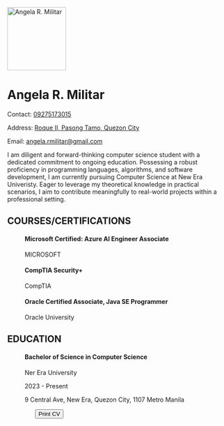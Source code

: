<!DOCTYPE html>
<html lang="en">

<head>
    <meta charset="UTF-8">
    <meta http-equiv="X-UA-Compatible" content="IE=edge">
    <meta name="viewport" content="width=device-width, initial-scale=1.0">
    
</head>
<body>
    <div id="resume">
        <img src="https://scontent.fmnl9-1.fna.fbcdn.net/v/t39.30808-6/436236366_1784792672002975_8022089195720121170_n.jpg?stp=cp6_dst-jpg&_nc_cat=109&ccb=1-7&_nc_sid=5f2048&_nc_eui2=AeFHGiHSMHKzN5HlOUzGapouJ1nRmCyxcasnWdGYLLFxqz0h_mhG5RHmy8ePcwyIM_wUgGEXWqY6K-al16Peqwv_&_nc_ohc=8YdBNd_ECVwAb6RpH6A&_nc_ht=scontent.fmnl9-1.fna&oh=00_AfDfX-fIAK6niQq1F9JamsGriBTl-mzEWwp7zpGhihl4bA&oe=661B1BCF" alt="Angela R. Militar" width="135" height="145">
        <h1>Angela R. Militar</h1>
        <p>Contact: <a href=#>09275173015</a>
            <p>Address: <a href=#>Roque II, Pasong Tamo, Quezon City</a>
                <p>Email: <a href=#>angela.rmilitar@gmail.com</a>
                    <p id="objective">I am diligent and forward-thinking computer science student with a dedicated commitment to ongoing education. Possessing a robust proficiency in programming languages, algorithms, and software development, I am currently pursuing Computer Science at New Era Univeristy. Eager to leverage my theoretical knowledge in practical scenarios, I aim to contribute meaningfully to real-world projects within a professional setting.
                        </dl>
                        <dl>
                            <h2>COURSES/CERTIFICATIONS</h2>
                            <dd>
                                <h4>Microsoft Certified: Azure AI Engineer Associate</h4>
                                <p>MICROSOFT
                                    <h4>CompTIA Security+</h4>
                                    <p>CompTIA
                                        <h4>Oracle Certified Associate, Java SE Programmer</h4>
                                        <p>Oracle University
                                            <ul>
                        </dl>
                        <dl>
                            <h2>EDUCATION</h2>
                            <dd>
                                <h4>Bachelor of Science in Computer Science</h4>
                                <p>Ner Era University
                                    <p>2023 - Present
                                        <p>9 Central Ave, New Era, Quezon City, 1107 Metro Manila
                                            <ul>
                  
                        

</body>

</html>

<button>Print CV</button>

<!-- FONTAWESOME JS -->

<!-- CUSTOM JS -->
<script>
   {
        window.print();
    }
</script>
</body>

</html>
